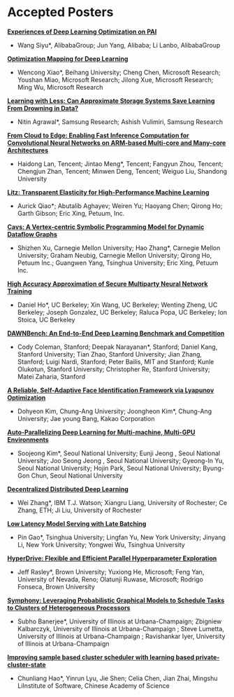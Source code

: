 
# Accepted Posters



[**Experiences of Deep Learning Optimization on PAI**](https://github.com/LearningSys/sosp17/blob/master/papers/1%5CCameraReadySubmission%5CSOSP2017-AI%20System-Experiences%20of%20Deep%20Learning%20Optimization%20on%20PAI.pdf)
 * Wang Siyu*, AlibabaGroup; Jun Yang, Alibaba; Li Lanbo, AlibabaGroup


[**Optimization Mapping for Deep Learning**](https://github.com/LearningSys/sosp17/blob/master/papers/4%5CCameraReadySubmission%5Csosp17aisys.pdf)
 * Wencong Xiao*, Beihang University; Cheng Chen, Microsoft Research; Youshan Miao, Microsoft Research; Jilong Xue, Microsoft Research; Ming Wu, Microsoft Research
 
 [**Learning with Less: Can Approximate Storage Systems Save Learning From Drowning in Data?**](https://github.com/LearningSys/sosp17/blob/master/papers/5%5CCameraReadySubmission%5Csosp17-summarystore.pdf)
  * Nitin Agrawal*, Samsung Research; Ashish Vulimiri, Samsung Research
 
 [**From Cloud to Edge: Enabling Fast Inference Computation for Convolutional Neural Networks on ARM-based Multi-core and Many-core Architectures**](https://github.com/LearningSys/sosp17/blob/master/papers/6%5CCameraReadySubmission%5CSOSP.pdf)
  * Haidong Lan, Tencent; Jintao Meng*, Tencent; Fangyun Zhou, Tencent; Chengjun Zhan, Tencent; Minwen Deng, Tencent; Weiguo Liu, Shandong University
 
 [**Litz: Transparent Elasticity for High-Performance Machine Learning**](https://github.com/LearningSys/sosp17/blob/master/papers/7%5CCameraReadySubmission%5Clitz-sosp-aisys%20(4).pdf)
  * Aurick Qiao*; Abutalib Aghayev; Weiren Yu; Haoyang Chen; Qirong Ho; Garth Gibson; Eric Xing, Petuum, Inc.
 
 [**Cavs: A Vertex-centric Symbolic Programming Model for Dynamic Dataflow Graphs**](https://github.com/LearningSys/sosp17/blob/master/papers/8%5CCameraReadySubmission%5Ccavs-vertex-centric.pdf)
  * Shizhen Xu, Carnegie Mellon University; Hao Zhang*, Carnegie Mellon University; Graham Neubig, Carnegie Mellon University; Qirong Ho, Petuum Inc.; Guangwen Yang, Tsinghua University; Eric Xing, Petuum Inc.
 
 [**High Accuracy Approximation of Secure Multiparty Neural Network Training**](https://github.com/LearningSys/sosp17/blob/master/papers/9%5CCameraReadySubmission%5CSecureML__.pdf)
  * Daniel Ho*, UC Berkeley; Xin Wang, UC Berkeley; Wenting Zheng, UC Berkeley; Joseph Gonzalez, UC Berkeley; Raluca Popa, UC Berkeley; Ion Stoica, UC Berkeley
 
 [**DAWNBench: An End-to-End Deep Learning Benchmark and Competition**](https://github.com/LearningSys/sosp17/blob/master/papers/10%5CCameraReadySubmission%5Csosp17-dawnbench.pdf)
  * Cody Coleman, Stanford; Deepak Narayanan*, Stanford; Daniel Kang, Stanford University; Tian Zhao, Stanford University; Jian Zhang, Stanford; Luigi Nardi, Stanford; Peter Bailis, MIT and Stanford; Kunle Olukotun, Stanford University; Christopher Re, Stanford University; Matei Zaharia, Stanford
 
 [**A Reliable, Self-Adaptive Face Identification Framework via Lyapunov Optimization**](https://github.com/LearningSys/sosp17/blob/master/papers/12%5CCameraReadySubmission%5CSOSP_2017_Dohyeon_FinalCameraReady.pdf)
  * Dohyeon Kim, Chung-Ang University; Joongheon Kim*, Chung-Ang University; Jae young Bang, Kakao Corporation
 
 [**Auto-Parallelizing Deep Learning for Multi-machine, Multi-GPU Environments**](https://github.com/LearningSys/sosp17/blob/master/papers/13%5CCameraReadySubmission%5CParallax.pdf)
  * Soojeong Kim*, Seoul National University; Eunji  Jeong , Seoul National University; Joo Seong Jeong , Seoul National University; Gyeong-In Yu, Seoul National University; Hojin Park, Seoul National University; Byung-Gon Chun, Seoul National University
 
 [**Decentralized Distributed Deep Learning**](https://github.com/LearningSys/sosp17/blob/master/papers/14%5CCameraReadySubmission%5Cmain_camera_ready.pdf)
  * Wei Zhang*, IBM T.J. Watson; Xiangru Liang, University of Rochester; Ce Zhang, ETH; Ji  Liu, University of Rochester
 
 [**Low Latency Model Serving with Late Batching**](https://github.com/LearningSys/sosp17/blob/master/papers/15%5CCameraReadySubmission%5Cpin_gao.pdf)
  * Pin Gao*, Tsinghua University; Lingfan Yu, New York University; Jinyang Li, New York University; Yongwei Wu, Tsinghua University
 
 [**HyperDrive: Flexible and Efficient Parallel Hyperparameter Exploration**](https://github.com/LearningSys/sosp17/blob/master/papers/16%5CCameraReadySubmission%5Caisys17-rasley-final.pdf)
  * Jeff Rasley*, Brown University; Yuxiong He, Microsoft; Feng Yan, University of Nevada, Reno; Olatunji Ruwase, Microsoft; Rodrigo Fonseca, Brown University
 
 [**Symphony: Leveraging Probabilistic Graphical Models to Schedule Tasks to Clusters of Heterogeneous Processors**](https://github.com/LearningSys/sosp17/blob/master/papers/18%5CCameraReadySubmission%5Csymphony.pdf)
  * Subho Banerjee*, University of Illinois at Urbana-Champaign; Zbigniew Kalbarczyk, University of Illinois at Urbana-Champaign ; Steve Lumetta, University of Illinois at Urbana-Champaign ; Ravishankar Iyer, University of Illinois at Urbana-Champaign 
 
 [**Improving sample based cluster scheduler with learning based private-cluster-state**](https://github.com/LearningSys/sosp17/blob/master/papers/19%5CCameraReadySubmission%5CPaper19_Camera_Ready.pdf)
  * Chunliang Hao*, Yinrun Lyu, Jie Shen; Celia Chen, Jian Zhai, Mingshu LiInstitute of Software, Chinese Academy of Science

